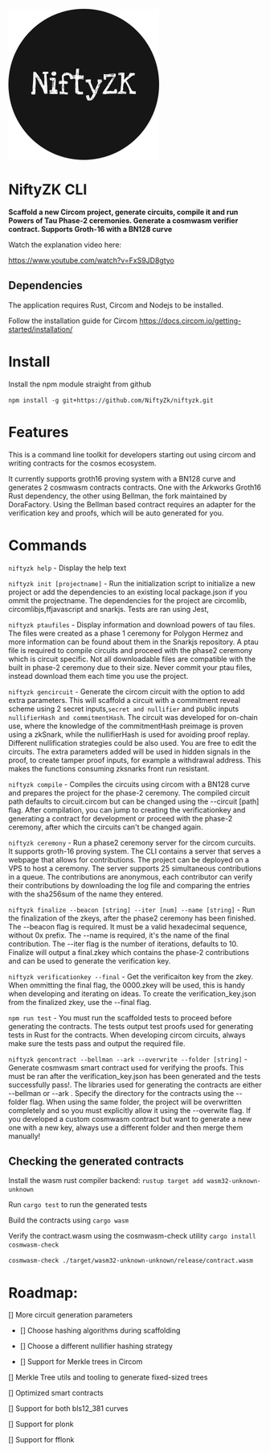 ![niftyzk logo](./NiftyZkIcon.png)
# NiftyZK CLI
**Scaffold a new Circom project, generate circuits, compile it and run Powers of Tau Phase-2 ceremonies. Generate a cosmwasm verifier contract. Supports Groth-16 with a BN128 curve**

Watch the explanation video here:

https://www.youtube.com/watch?v=FxS9JD8gtyo

## Dependencies

The application requires Rust, Circom and Nodejs to be installed.

Follow the installation guide for Circom
https://docs.circom.io/getting-started/installation/

# Install

Install the npm module straight from github

`npm install -g git+https://github.com/NiftyZk/niftyzk.git`

# Features

This is a command line toolkit for developers starting out using circom and writing contracts for the cosmos ecosystem. 

It currently supports groth16 proving system with a BN128 curve and generates 2 cosmwasm contracts contracts. One with the Arkworks Groth16 Rust dependency, the other using Bellman, the fork maintained by DoraFactory.
Using the Bellman based contract requires an adapter for the verification key and proofs, which will be auto generated for you.

# Commands

`niftyzk help`  - Display the help text

`niftyzk init [projectname]` - Run the initialization script to initialize a new project or add the dependencies to an existing local package.json if you ommit the projectname.
The dependencies for the project are circomlib, circomlibjs,ffjavascript and snarkjs. Tests are ran using Jest,

`niftyzk ptaufiles` - Display information and download powers of tau files. The files were created as a phase 1 ceremony for Polygon Hermez and more information can be found about them in the Snarkjs repository.
A ptau file is required to compile circuits and proceed with the phase2 ceremony which is circuit specific. Not all downloadable files are compatible with the built in phase-2 ceremony due to their size. Never commit your ptau files, instead download them each time you use the project.

`niftyzk gencircuit` - Generate the circom circuit with the option to add extra parameters. This will scaffold a circuit with a commitment reveal scheme using 2 secret inputs,`secret and nullifier` and public inputs `nullifierHash and commitmentHash`. The circuit was developed for on-chain use, where the knowledge of the commitmentHash preimage is proven using a zkSnark, while the nullifierHash is used for avoiding proof replay. Different nullification strategies could be also used. You are free to edit the circuits.
The extra parameters added will be used in hidden signals in the proof, to create tamper proof inputs, for example a withdrawal address. This makes the functions consuming zksnarks front run resistant.

`niftyzk compile` - Compiles the circuits using circom with a BN128 curve and prepares the project for the phase-2 ceremony. The compiled circuit path defaults to circuit.circom but can be changed using the --circuit [path] flag.
After compilation, you can jump to creating the verificationkey and generating a contract for development or proceed with the phase-2 ceremony, after which the circuits can't be changed again.


`niftyzk ceremony` - Run a phase2 ceremony server for the circom curcuits. It supports groth-16 proving system. The CLI contains a server that serves a webpage that allows for contributions. The project can be deployed on a VPS to host a ceremony. The server supports 25 simultaneous contributions in a queue. The contributions are anonymous, each contributor can verify their contributions by downloading the log file and comparing the entries with the sha256sum of the name they entered.

`niftyzk finalize --beacon [string] --iter [num] --name [string]` - Run the finalization of the zkeys, after the phase2 ceremony has been finished. The --beacon flag is required. It must be a valid hexadecimal sequence, without 0x prefix. The --name is required, it's the name of the final contribution. The --iter flag is the number of iterations, defaults to 10. Finalize will output a final.zkey which contains the phase-2 contributions and can be used to generate the verification key.

`niftyzk verificationkey --final` - Get the verificaiton key from the zkey. When ommitting the final flag, the  0000.zkey will be used, this is handy when developing and iterating on ideas. To create the verification_key.json from the finalized zkey, use the --final flag.

`npm run test` - You must run the scaffolded tests to proceed before generating the contracts. The tests output test proofs used for generating tests in Rust for the contracts. When developing circom circuits, always make sure the tests pass and output the required file.

`niftyzk gencontract --bellman --ark --overwrite --folder [string]` - Generate cosmwasm smart contract used for verifying the proofs. This must be ran after the verification_key.json has been generated and the tests successfully pass!.
The libraries used for generating the contracts are either --bellman or --ark . 
Specify the directory for the contracts using the --folder flag. When using the same folder, the project will be overwritten completely and so you must explicitly allow it using the --overwite flag. 
If you developed a custom cosmwasm contract but want to generate a new one with a new key, always use a different folder and then merge them manually!

## Checking the generated contracts
Install the wasm rust compiler backend:
`rustup target add wasm32-unknown-unknown`

Run `cargo test` to run the generated  tests

Build the contracts using `cargo wasm`

Verify the contract.wasm using the cosmwasm-check utility
`cargo install cosmwasm-check`

`cosmwasm-check ./target/wasm32-unknown-unknown/release/contract.wasm`

# Roadmap:

[] More circuit generation parameters

  * [] Choose hashing algorithms during scaffolding

  * [] Choose a different nullifier hashing strategy 

  * [] Support for Merkle trees in Circom

[] Merkle Tree utils and tooling to generate fixed-sized trees

[] Optimized smart contracts

[] Support for both bls12_381 curves

[] Support for plonk

[] Support for fflonk
  
